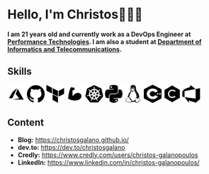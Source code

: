 # Hello, I'm Christos👋👨‍💻

**I am 21 years old and currently work as a DevOps Engineer at [Performance Technologies](https://www.performance.gr/). I am also a student at [Department of Informatics and Telecommunications](https://www.di.uoa.gr/).**

## Skills

<p align="left">

<img src="icons/black/azure.png" alt="Azure" title="Azure" width="40" height="40"/>
<img src="icons/black/github.png" alt="GitHub" title="GitHub" width="40" height="40"/>
<img src="icons/black/terraform.png" alt="Terraform" title="Terraform" width="40" height="40"/>
<img src="icons/black/bicep.png" alt="Bicep" title="Bicep" width="40" height="40"/>
<img src="icons/black/kubernetes.png" alt="Kubernetes" title="Kubernetes" width="40" height="40"/>
<img src="icons/black/python.png" alt="Python" title="Python" width="40" height="40"/>
<img src="icons/black/linux.png" alt="Linux" title="Linux" width="40" height="40"/>
<img src="icons/black/cpp.png" alt="C++" title="C++" width="40" height="40"/>
<img src="icons/black/c.png" alt="C" title="C" width="40" height="40"/>
<img src="icons/black/azure_devops.png" alt="Azure DevOps" title="Azure DevOps" width="40" height="40"/>
 
</p>

## Content

- **Blog:** <https://christosgalano.github.io/>
- **dev.to:** <https://dev.to/christosgalano>
- **Credly:** <https://www.credly.com/users/christos-galanopoulos>
- **LinkedIn:** <https://www.linkedin.com/in/christos-galanopoulos/>
